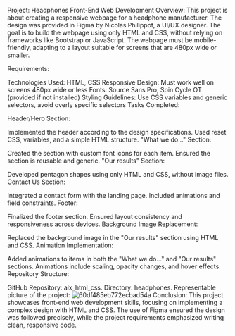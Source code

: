 Project: Headphones Front-End Web Development
Overview:
This project is about creating a responsive webpage for a headphone manufacturer. The design was provided in Figma by Nicolas Philippot, a UI/UX designer. The goal is to build the webpage using only HTML and CSS, without relying on frameworks like Bootstrap or JavaScript. The webpage must be mobile-friendly, adapting to a layout suitable for screens that are 480px wide or smaller.

Requirements:

Technologies Used: HTML, CSS
Responsive Design: Must work well on screens 480px wide or less
Fonts: Source Sans Pro, Spin Cycle OT (provided if not installed)
Styling Guidelines: Use CSS variables and generic selectors, avoid overly specific selectors
Tasks Completed:

Header/Hero Section:

Implemented the header according to the design specifications.
Used reset CSS, variables, and a simple HTML structure.
"What we do..." Section:

Created the section with custom font icons for each item.
Ensured the section is reusable and generic.
"Our results" Section:

Developed pentagon shapes using only HTML and CSS, without image files.
Contact Us Section:

Integrated a contact form with the landing page.
Included animations and field constraints.
Footer:

Finalized the footer section.
Ensured layout consistency and responsiveness across devices.
Background Image Replacement:

Replaced the background image in the "Our results" section using HTML and CSS.
Animation Implementation:

Added animations to items in both the "What we do..." and "Our results" sections.
Animations include scaling, opacity changes, and hover effects.
Repository Structure:

GitHub Repository: alx_html_css.
Directory: headphones.
Representable picture of the project:
![60df485eb772ecbad54a](https://github.com/HoussaineM/alx_html_css/assets/170951746/31e9a38c-f514-45b4-a106-28d029d43a87)
Conclusion:
This project showcases front-end web development skills, focusing on implementing a complex design with HTML and CSS. The use of Figma ensured the design was followed precisely, while the project requirements emphasized writing clean, responsive code.